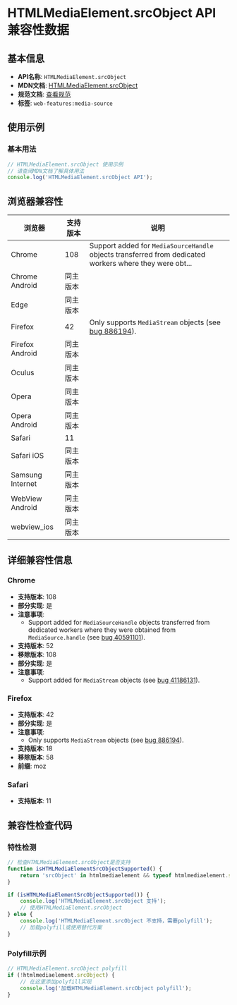 # HTMLMediaElement.srcObject API 兼容性数据

## 基本信息

- **API名称**: `HTMLMediaElement.srcObject`
- **MDN文档**: [HTMLMediaElement.srcObject](https://developer.mozilla.org/docs/Web/API/HTMLMediaElement/srcObject)
- **规范文档**: [查看规范](https://html.spec.whatwg.org/multipage/media.html#dom-media-srcobject-dev,https://w3c.github.io/media-source/#htmlmediaelement-extensions-srcobject)
- **标签**: `web-features:media-source`

## 使用示例

### 基本用法

```javascript
// HTMLMediaElement.srcObject 使用示例
// 请查阅MDN文档了解具体用法
console.log('HTMLMediaElement.srcObject API');
```

## 浏览器兼容性

| 浏览器 | 支持版本 | 说明 |
|--------|----------|------|
| Chrome | 108 | Support added for `MediaSourceHandle` objects transferred from dedicated workers where they were obt... |
| Chrome Android | 同主版本 |  |
| Edge | 同主版本 |  |
| Firefox | 42 | Only supports `MediaStream` objects (see [bug 886194](https://bugzil.la/886194)). |
| Firefox Android | 同主版本 |  |
| Oculus | 同主版本 |  |
| Opera | 同主版本 |  |
| Opera Android | 同主版本 |  |
| Safari | 11 |  |
| Safari iOS | 同主版本 |  |
| Samsung Internet | 同主版本 |  |
| WebView Android | 同主版本 |  |
| webview_ios | 同主版本 |  |

## 详细兼容性信息

### Chrome

- **支持版本**: 108
- **部分实现**: 是
- **注意事项**:
  - Support added for `MediaSourceHandle` objects transferred from dedicated workers where they were obtained from `MediaSource.handle` (see [bug 40591101](https://crbug.com/40591101)).
- **支持版本**: 52
- **移除版本**: 108
- **部分实现**: 是
- **注意事项**:
  - Support added for `MediaStream` objects (see [bug 41186131](https://crbug.com/41186131)).

### Firefox

- **支持版本**: 42
- **部分实现**: 是
- **注意事项**:
  - Only supports `MediaStream` objects (see [bug 886194](https://bugzil.la/886194)).
- **支持版本**: 18
- **移除版本**: 58
- **前缀**: moz

### Safari

- **支持版本**: 11

## 兼容性检查代码

### 特性检测

```javascript
// 检查HTMLMediaElement.srcObject是否支持
function isHTMLMediaElementSrcObjectSupported() {
    return 'srcObject' in htmlmediaelement && typeof htmlmediaelement.srcObject === 'function';
}

if (isHTMLMediaElementSrcObjectSupported()) {
    console.log('HTMLMediaElement.srcObject 支持');
    // 使用HTMLMediaElement.srcObject
} else {
    console.log('HTMLMediaElement.srcObject 不支持，需要polyfill');
    // 加载polyfill或使用替代方案
}
```

### Polyfill示例

```javascript
// HTMLMediaElement.srcObject polyfill
if (!htmlmediaelement.srcObject) {
    // 在这里添加polyfill实现
    console.log('加载HTMLMediaElement.srcObject polyfill');
}
```

